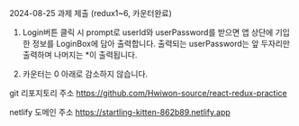2024-08-25 과제 제출 (redux1~6, 카운터완료)

1. Login버튼 클릭 시 prompt로 userId와 userPassword를 받으면
   앱 상단에 기입한 정보를 LoginBox에 담아 출력합니다.
   출력되는 userPassword는 앞 두자리만 출력하며 나머지는 \*이 출력됩니다.

2. 카운터는 0 아래로 감소하지 않습니다.

git 리포지토리 주소
https://github.com/Hwiwon-source/react-redux-practice

netlify 도메인 주소
https://startling-kitten-862b89.netlify.app
